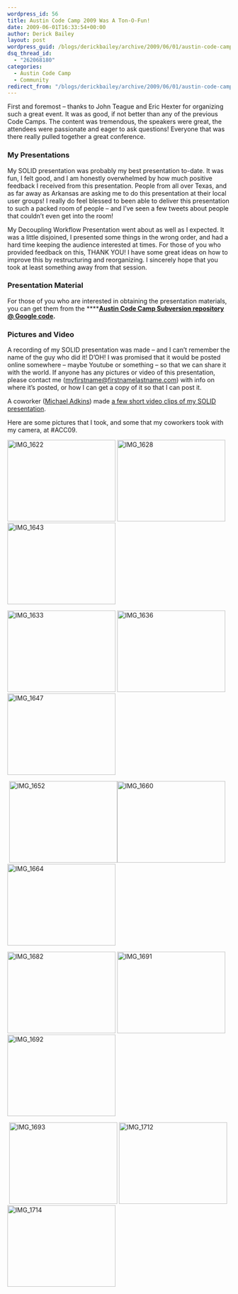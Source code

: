 ```yaml
---
wordpress_id: 56
title: Austin Code Camp 2009 Was A Ton-O-Fun!
date: 2009-06-01T16:33:54+00:00
author: Derick Bailey
layout: post
wordpress_guid: /blogs/derickbailey/archive/2009/06/01/austin-code-camp-2009-was-a-ton-o-fun.aspx
dsq_thread_id:
  - "262068180"
categories:
  - Austin Code Camp
  - Community
redirect_from: "/blogs/derickbailey/archive/2009/06/01/austin-code-camp-2009-was-a-ton-o-fun.aspx/"
---
```

First and foremost &#8211; thanks to John Teague and Eric Hexter for organizing such a great event. It was as good, if not better than any of the previous Code Camps. The content was tremendous, the speakers were great, the attendees were passionate and eager to ask questions! Everyone that was there really pulled together a great conference.

### My Presentations

My SOLID presentation was probably my best presentation to-date. It was fun, I felt good, and I am honestly overwhelmed by how much positive feedback I received from this presentation. People from all over Texas, and as far away as Arkansas are asking me to do this presentation at their local user groups! I really do feel blessed to been able to deliver this presentation to such a packed room of people – and I’ve seen a few tweets about people that couldn’t even get into the room! 

My Decoupling Workflow Presentation went about as well as I expected. It was a little disjoined, I presented some things in the wrong order, and had a hard time keeping the audience interested at times. For those of you who provided feedback on this, THANK YOU! I have some great ideas on how to improve this by restructuring and reorganizing. I sincerely hope that you took at least something away from that session.

### Presentation Material 

For those of you who are interested in obtaining the presentation materials, you can get them from the ****[**Austin Code Camp Subversion repository @ Google code**](http://code.google.com/p/austincodecamp09/)**.**</p> 

### Pictures and Video

A recording of my SOLID presentation was made – and I can’t remember the name of the guy who did it! D’OH! I was promised that it would be posted online somewhere – maybe Youtube or something – so that we can share it with the world. If anyone has any pictures or video of this presentation, please contact me (myfirstname@firstnamelastname.com) with info on where it’s posted, or how I can get a copy of it so that I can post it.

A coworker ([Michael Adkins](http://michaeladkins.blogspot.com/)) made [a few short video clips of my SOLID presentation](http://qik.com/michaeladkins).

Here are some pictures that I took, and some that my coworkers took with my camera, at #ACC09.

[<img style="border-right: 0px;border-top: 0px;border-left: 0px;border-bottom: 0px" height="184" alt="IMG_1622" src="http://lostechies.com/content/derickbailey/uploads/2011/03/IMG_1622_thumb_0F6C972A.jpg" width="244" border="0" />](http://lostechies.com/content/derickbailey/uploads/2011/03/IMG_1622_423C9D9E.jpg) [<img style="border-right: 0px;border-top: 0px;border-left: 0px;border-bottom: 0px" height="184" alt="IMG_1628" src="http://lostechies.com/content/derickbailey/uploads/2011/03/IMG_1628_thumb_0055B850.jpg" width="244" border="0" />](http://lostechies.com/content/derickbailey/uploads/2011/03/IMG_1628_6EE55777.jpg) [<img style="border-right: 0px;border-top: 0px;border-left: 0px;border-bottom: 0px" height="184" alt="IMG_1643" src="http://lostechies.com/content/derickbailey/uploads/2011/03/IMG_1643_thumb_1402A1E4.jpg" width="244" border="0" />](http://lostechies.com/content/derickbailey/uploads/2011/03/IMG_1643_5BC42ACB.jpg) 

[<img style="border-right: 0px;border-top: 0px;border-left: 0px;border-bottom: 0px" height="184" alt="IMG_1633" src="http://lostechies.com/content/derickbailey/uploads/2011/03/IMG_1633_thumb_4BD4E607.jpg" width="244" border="0" />](http://lostechies.com/content/derickbailey/uploads/2011/03/IMG_1633_5A7F91EC.jpg) [<img style="border-right: 0px;border-top: 0px;border-left: 0px;border-bottom: 0px" height="184" alt="IMG_1636" src="http://lostechies.com/content/derickbailey/uploads/2011/03/IMG_1636_thumb_6AAB59E5.jpg" width="244" border="0" />](http://lostechies.com/content/derickbailey/uploads/2011/03/IMG_1636_2B4DA655.jpg)&#160; [<img style="border-right: 0px;border-top: 0px;border-left: 0px;border-bottom: 0px" height="184" alt="IMG_1647" src="http://lostechies.com/content/derickbailey/uploads/2011/03/IMG_1647_thumb_7085FD7E.jpg" width="244" border="0" />](http://lostechies.com/content/derickbailey/uploads/2011/03/IMG_1647_033AF736.jpg)

&#160;[<img style="border-right: 0px;border-top: 0px;border-left: 0px;border-bottom: 0px" height="184" alt="IMG_1652" src="http://lostechies.com/content/derickbailey/uploads/2011/03/IMG_1652_thumb_1A85FBA7.jpg" width="244" border="0" />](http://lostechies.com/content/derickbailey/uploads/2011/03/IMG_1652_09159ACF.jpg)[<img style="border-right: 0px;border-top: 0px;border-left: 0px;border-bottom: 0px" height="184" alt="IMG_1660" src="http://lostechies.com/content/derickbailey/uploads/2011/03/IMG_1660_thumb_0764CEFB.jpg" width="244" border="0" />](http://lostechies.com/content/derickbailey/uploads/2011/03/IMG_1660_48071B6A.jpg) [<img style="border-right: 0px;border-top: 0px;border-left: 0px;border-bottom: 0px" height="184" alt="IMG_1664" src="http://lostechies.com/content/derickbailey/uploads/2011/03/IMG_1664_thumb_5F521FDB.jpg" width="244" border="0" />](http://lostechies.com/content/derickbailey/uploads/2011/03/IMG_1664_34E5EEBE.jpg) 

[<img style="border-right: 0px;border-top: 0px;border-left: 0px;border-bottom: 0px" height="184" alt="IMG_1682" src="http://lostechies.com/content/derickbailey/uploads/2011/03/IMG_1682_thumb_4511B6B7.jpg" width="244" border="0" />](http://lostechies.com/content/derickbailey/uploads/2011/03/IMG_1682_77E1BD2B.jpg) [<img style="border-right: 0px;border-top: 0px;border-left: 0px;border-bottom: 0px" height="184" alt="IMG_1691" src="http://lostechies.com/content/derickbailey/uploads/2011/03/IMG_1691_thumb_0AB640D6.jpg" width="244" border="0" />](http://lostechies.com/content/derickbailey/uploads/2011/03/IMG_1691_5277C9BD.jpg) [<img style="border-right: 0px;border-top: 0px;border-left: 0px;border-bottom: 0px" height="184" alt="IMG_1692" src="http://lostechies.com/content/derickbailey/uploads/2011/03/IMG_1692_thumb_69569B39.jpg" width="244" border="0" />](http://lostechies.com/content/derickbailey/uploads/2011/03/IMG_1692_6A2F0123.jpg)

&#160;[<img style="border-right: 0px;border-top: 0px;border-left: 0px;border-bottom: 0px" height="184" alt="IMG_1693" src="http://lostechies.com/content/derickbailey/uploads/2011/03/IMG_1693_thumb_2EFB2558.jpg" width="244" border="0" />](http://lostechies.com/content/derickbailey/uploads/2011/03/IMG_1693_48CF5B87.jpg) [<img style="border-right: 0px;border-top: 0px;border-left: 0px;border-bottom: 0px" height="184" alt="IMG_1712" src="http://lostechies.com/content/derickbailey/uploads/2011/03/IMG_1712_thumb_31C0DA4B.jpg" width="244" border="0" />](http://lostechies.com/content/derickbailey/uploads/2011/03/IMG_1712_79826332.jpg) [<img style="border-right: 0px;border-top: 0px;border-left: 0px;border-bottom: 0px" height="184" alt="IMG_1714" src="http://lostechies.com/content/derickbailey/uploads/2011/03/IMG_1714_thumb_2552B722.jpg" width="244" border="0" />](http://lostechies.com/content/derickbailey/uploads/2011/03/IMG_1714_3F26ED51.jpg)